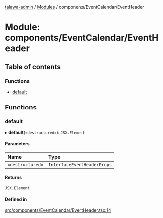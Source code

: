 [talawa-admin](../README.md) / [Modules](../modules.md) / components/EventCalendar/EventHeader

# Module: components/EventCalendar/EventHeader

## Table of contents

### Functions

- [default](components_EventCalendar_EventHeader.md#default)

## Functions

### default

▸ **default**(`«destructured»`): `JSX.Element`

#### Parameters

| Name | Type |
| :------ | :------ |
| `«destructured»` | `InterfaceEventHeaderProps` |

#### Returns

`JSX.Element`

#### Defined in

[src/components/EventCalendar/EventHeader.tsx:14](https://github.com/duplixx/talawa-admin/blob/0632235/src/components/EventCalendar/EventHeader.tsx#L14)
